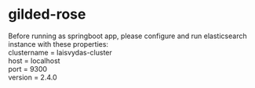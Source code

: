 # gilded-rose

Before running as springboot app, please configure and run elasticsearch instance with these properties:</br>
clustername = laisvydas-cluster</br>
host = localhost</br>
port = 9300</br>
version = 2.4.0</br>
